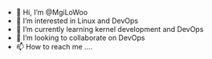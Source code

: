 - 👋 Hi, I’m @MgiLoWoo
- 👀 I’m interested in Linux and DevOps
- 🌱 I’m currently learning kernel development and DevOps
- 💞️ I’m looking to collaborate on DevOps
- 📫 How to reach me ....

<!---
MgiLoWoo/MgiLoWoo is a ✨ special ✨ repository because its `README.md` (this file) appears on your GitHub profile.
You can click the Preview link to take a look at your changes.
--->
